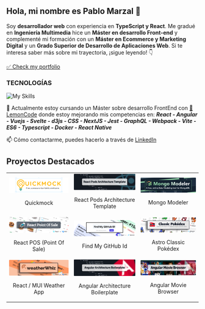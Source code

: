 ## Hola, mi nombre es Pablo Marzal 👋 
Soy **desarrollador web** con experiencia en **TypeScript y React**. Me gradué en **Ingeniería Multimedia** hice un **Máster en desarrollo Front-end** y complementé mi formación con un **Máster en Ecommerce y Marketing Digital** y un **Grado Superior de Desarrollo de Aplicaciones Web**. Si te interesa saber más sobre mi trayectoria, ¡sigue leyendo! 👇

[✅ Check my portfolio](https://pablomarzal.com/)

### TECNOLOGÍAS
![My Skills](https://skillicons.dev/icons?i=html,css,js,ts,react,angular,astro,tailwind,vitest,sass,figma,bootstrap,wordpress,vscode,git,github,mui&perline=8)

🌱 Actualmente estoy cursando un Máster sobre desarrollo FrontEnd con [🍋 LemonCode](https://lemoncode.net/) donde estoy mejorando mis competencias en: ***React - Angular - Vuejs - Svelte - d3js - CSS - NextJS -  Jest - GraphQL - Webpack - Vite - ES6 - Typescript - Docker - React Native***

📫 Cómo contactarme, puedes hacerlo a través de [LinkedIn](https://www.linkedin.com/in/pablo-marzal/)

## Proyectos Destacados

<table style="width: 100%; text-align: center;">
  <tr>
    <td>
      <a href="https://github.com/Lemoncode/quickmock">
        <img src="https://raw.githubusercontent.com/oleojake/oleojake/main/quickmock.png" alt="Quickmock" style="width: 100%; max-width: 300px; height: auto;">
      </a>
      <p>Quickmock</p>
    </td>
    <td>
      <a href="https://github.com/oleojake/basic-pod-architecture-react-boiler-template">
        <img src="https://raw.githubusercontent.com/oleojake/oleojake/main/react-pods-architecture.png" alt="React Pods Architecture" style="width: 100%; max-width: 300px; height: auto;">
      </a>
      <p>React Pods Architecture Template</p>
    </td>
    <td>
      <a href="https://github.com/Lemoncode/mongo-modeler">
        <img src="https://raw.githubusercontent.com/oleojake/oleojake/main/mongo-modeler.png" alt="Mongo Modeler" style="width: 100%; max-width: 300px; height: auto;">
      </a>
      <p>Mongo Modeler</p>
    </td>
  </tr>
  <tr>
    <td>
      <a href="https://github.com/oleojake/tpv-react">
        <img src="https://raw.githubusercontent.com/oleojake/oleojake/main/react-pos.png" alt="React POS (Point Of Sale)" style="width: 100%; max-width: 300px; height: auto;">
      </a>
      <p>React POS (Point Of Sale)</p>
    </td>
    <td>
      <a href="https://github.com/oleojake/github-member-id">
        <img src="https://raw.githubusercontent.com/oleojake/oleojake/main/findmygithubid.png" alt="FindMyGitHubId" style="width: 100%; max-width: 300px; height: auto;">
      </a>
      <p>Find My GitHub Id</p>
    </td>
    <td>
      <a href="https://github.com/oleojake/Classic-Pokedex">
        <img src="https://raw.githubusercontent.com/oleojake/oleojake/main/classic-pokedex.png" alt="Astro Classic Pokédex" style="width: 100%; max-width: 300px; height: auto;">
      </a>
      <p>Astro Classic Pokédex</p>
    </td>
  </tr>
  <tr>
    <td>
      <a href="https://github.com/oleojake/weather-app">
        <img src="https://raw.githubusercontent.com/oleojake/oleojake/main/weather-whiz.png" alt="React / MUI Weather App" style="width: 100%; max-width: 300px; height: auto;">
      </a>
      <p>React / MUI Weather App</p>
    </td>
    <td>
      <a href="https://github.com/oleojake/basic-scenes-architecture-angular">
        <img src="https://raw.githubusercontent.com/oleojake/oleojake/main/angular-architecture.png" alt="Angular Architecture" style="width: 100%; max-width: 300px; height: auto;">
      </a>
      <p>Angular Architecture Boilerplate</p>
    </td>
    <td>
    <a href="https://github.com/oleojake/movie-searcher-angular">
        <img src="https://raw.githubusercontent.com/oleojake/oleojake/main/angular-movie-browser.png" alt="Angular Movie Browser" style="width: 100%; max-width: 300px; height: auto;">
      </a>
      <p>Angular Movie Browser</p>
    </td>
  </tr>
</table>




